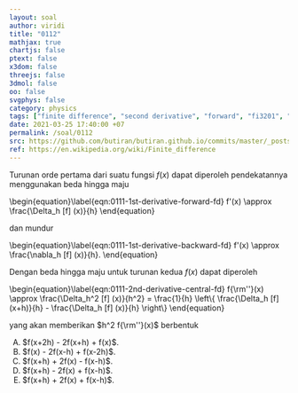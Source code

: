 ```yaml
---
layout: soal
author: viridi
title: "0112"
mathjax: true
chartjs: false
ptext: false
x3dom: false
threejs: false
3dmol: false
oo: false
svgphys: false
category: physics
tags: ["finite difference", "second derivative", "forward", "fi3201", "2020-1"]
date: 2021-03-25 17:40:00 +07
permalink: /soal/0112
src: https://github.com/butiran/butiran.github.io/commits/master/_posts/soal/11/2021-03-25-finite-difference-second-derivative-f.md
ref: https://en.wikipedia.org/wiki/Finite_difference
---
```

Turunan orde pertama dari suatu fungsi $f(x)$ dapat diperoleh pendekatannya menggunakan beda hingga maju

\begin{equation}\label{eqn:0111-1st-derivative-forward-fd}
f'(x) \approx \frac{\Delta_h [f] (x)}{h}
\end{equation}

dan mundur

\begin{equation}\label{eqn:0111-1st-derivative-backward-fd}
f'(x) \approx \frac{\nabla_h [f] (x)}{h}.
\end{equation}

Dengan beda hingga maju untuk turunan kedua $f(x)$ dapat diperoleh

\begin{equation}\label{eqn:0111-2nd-derivative-central-fd}
f{\rm''}(x) \approx \frac{\Delta_h^2 [f] (x)}{h^2} = \frac{1}{h} \left\\{ \frac{\Delta_h [f] (x+h)}{h} - \frac{\Delta_h [f] (x)}{h} \right\\}
\end{equation}

yang akan memberikan $h^2 f{\rm''}(x)$ berbentuk

<ol type="A">
<li>$f(x+2h) - 2f(x+h) + f(x)$.
<li>$f(x) - 2f(x-h) + f(x-2h)$.
<li>$f(x+h) + 2f(x) - f(x-h)$.
<li>$f(x+h) - 2f(x) + f(x-h)$.
<li>$f(x+h) + 2f(x) + f(x-h)$.
